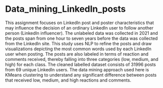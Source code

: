 # Data_mining_LinkedIn_posts
This assignment focuses on LinkedIn post and poster characteristics that may influence the decision of an ordinary LinkedIn user to follow another person (LinkedIn influencer).  The unlabeled data was collected in 2021 and the posts span from one hour to seven years before the data was collected from the LinkedIn site.  This study uses NLP to refine the posts and draw visualizations depicting the most common words used by each LinkedIn user when posting. The posts are also labeled in terms of reaction and comments received, thereby falling into three categories (low, medium, and high) for each class. The cleaned labelled dataset consists of 31996 posts from 69 unique LinkedIn users. The data mining approach used here is KMeans clustering to understand any significant difference between posts that received low, medium, and high reactions and comments. 
